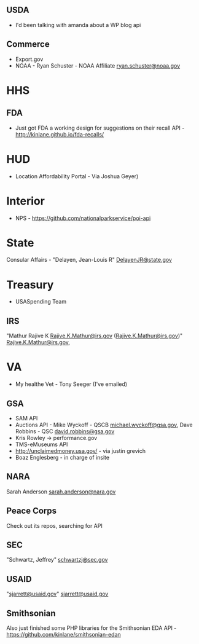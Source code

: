 

## USDA
* I'd been talking with amanda about a WP blog api 

## Commerce 
* Export.gov
* NOAA - Ryan Schuster - NOAA Affiliate <ryan.schuster@noaa.gov>

# HHS

## FDA
* Just got FDA a working design for suggestions on their recall API - http://kinlane.github.io/fda-recalls/

# HUD
* Location Affordability Portal - Via Joshua Geyer)

# Interior
* NPS - https://github.com/nationalparkservice/poi-api

# State 

Consular Affairs - "Delayen, Jean-Louis R" <DelayenJR@state.gov>

# Treasury 
* USASpending Team 

## IRS 

 "Mathur Rajive K <Rajive.K.Mathur@irs.gov> (Rajive.K.Mathur@irs.gov)" <Rajive.K.Mathur@irs.gov>,


# VA 
* My healthe Vet - Tony Seeger (I've emailed)


## GSA 

* SAM API
* Auctions API - Mike Wyckoff - QSCB <michael.wyckoff@gsa.gov>, Dave Robbins - QSC <david.robbins@gsa.gov>
* Kris Rowley -> performance.gov 
* TMS-eMuseums API  
* http://unclaimedmoney.usa.gov/ - via justin grevich 
* Boaz Englesberg - in charge of insite

## NARA

Sarah Anderson <sarah.anderson@nara.gov>

## Peace Corps
Check out its repos, searching for API

## SEC 
"Schwartz, Jeffrey" <schwartzj@sec.gov>

## USAID 

"sjarrett@usaid.gov" <sjarrett@usaid.gov>

## Smithsonian 

Also just finished some PHP libraries for the Smithsonian EDA API - https://github.com/kinlane/smithsonian-edan

